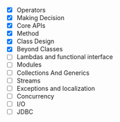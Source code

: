 
- [x]  Operators
- [X] Making Decision
- [X] Core APIs
- [x] Method
- [x] Class Design
- [x] Beyond Classes
- [ ] Lambdas and functional interface
- [ ] Modules
- [ ] Collections And Generics
- [ ] Streams
- [ ] Exceptions and localization
- [ ] Concurrency
- [ ] I/O
- [ ] JDBC